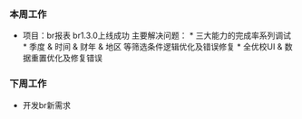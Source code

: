 ### 本周工作
* 项目：br报表
   br1.3.0上线成功
      主要解决问题：
         * 三大能力的完成率系列调试
         * 季度 & 时间 & 财年 & 地区 等筛选条件逻辑优化及错误修复
         * 全优校UI & 数据重置优化及修复错误
### 下周工作
* 开发br新需求








